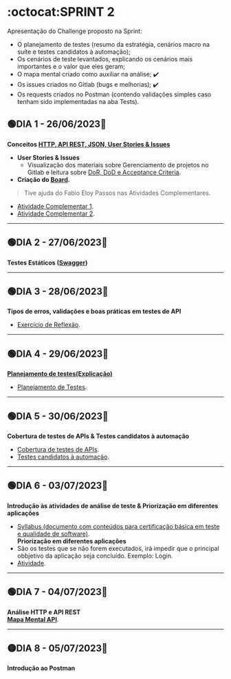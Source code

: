 # :octocat:SPRINT 2
Apresentação do Challenge proposto na Sprint:
- O planejamento de testes (resumo da estratégia, cenários macro na suíte e testes candidatos à automação);
- Os cenários de teste levantados, explicando os cenários mais importantes e o valor que eles geram;
- O mapa mental criado como auxiliar na análise; :heavy_check_mark:
- Os issues criados no Gitlab (bugs e melhorias); :heavy_check_mark:
- Os requests criados no Postman (contendo validações simples caso tenham sido implementadas na aba Tests).
## :green_circle:DIA 1 - 26/06/2023:pushpin:
**Conceitos [HTTP, API REST, JSON, User Stories & Issues](https://github.com/AndressaComp/SPRINTs/issues/17#issue-1777819695)**
- **User Stories & Issues**
   - Visualização dos materiais sobre Gerenciamento de projetos no Gitlab e leitura sobre [DoR, DoD e Acceptance Criteria](https://github.com/AndressaComp/SPRINTs/issues/16#issue-1777386237).
- **Criação do [Board](https://github.com/users/AndressaComp/projects/1).**
> Tive ajuda do Fabio Eloy Passos nas Atividades Complementares.
- [Atividade Complementar 1](https://github.com/AndressaComp/SPRINTs/blob/main/.github/ISSUE_TEMPLATE/reportar-bug.md).
- [Atividade Complementar 2](https://github.com/AndressaComp/SPRINTs/issues/18#issue-1777847171).
---
## :green_circle:DIA 2 - 27/06/2023:pushpin:
**Testes Estáticos ([Swagger](https://github.com/AndressaComp/SPRINTs/issues/19#issue-1777937299))**

---
## :green_circle:DIA 3 - 28/06/2023:pushpin:
**Tipos de erros, validações e boas práticas em testes de API**
- [Exercício de Reflexão](https://github.com/AndressaComp/SPRINTs/issues/20#issue-1781244637).
---
## :green_circle:DIA 4 - 29/06/2023:pushpin:
**[Planejamento de testes(Explicação)](https://github.com/AndressaComp/SPRINTs/issues/21#issue-1781358470)**
- [Planejamento de Testes](https://github.com/AndressaComp/SPRINTs/blob/pb_sprint2/PlanoDeTeste.md).

---
## :green_circle:DIA 5 - 30/06/2023:pushpin:
**Cobertura de testes de APIs & Testes candidatos à automação**
- [Cobertura de testes de APIs](https://github.com/AndressaComp/SPRINTs/issues/23#issue-1783011146).
- [Testes candidatos à automação](https://github.com/AndressaComp/SPRINTs/issues/24#issue-1783031217).

---
## :green_circle:DIA 6 - 03/07/2023:pushpin:
**Introdução às atividades de análise de teste & Priorização em diferentes aplicações**
- [Syllabus (documento com conteúdos para certificação básica em teste e qualidade de software)](https://bcr.bstqb.org.br/docs/syllabus_ctal_ta_3.1.2br1.pdf).\
**Priorização em diferentes aplicações**
- São os testes que se não forem executados, irá impedir que o principal obbjetivo da aplicação seja concluído. Exemplo: Login.
- [Atividade](https://github.com/AndressaComp/SPRINTs/issues/28#issue-1783252199).

---
## :green_circle:DIA 7 - 04/07/2023:pushpin:
**Análise HTTP e API REST**\
**[Mapa Mental API](https://xmind.app/m/h2U5V5)**.

---
## :yellow_circle:DIA 8 - 05/07/2023:pushpin:
**Introdução ao Postman**
